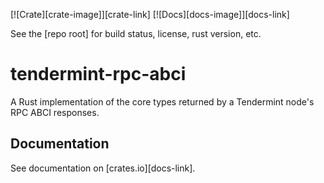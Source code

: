[![Crate][crate-image]][crate-link]
[![Docs][docs-image]][docs-link]

See the [repo root] for build status, license, rust version, etc.

# tendermint-rpc-abci

A Rust implementation of the core types returned by a Tendermint node's RPC ABCI responses.

## Documentation

See documentation on [crates.io][docs-link].